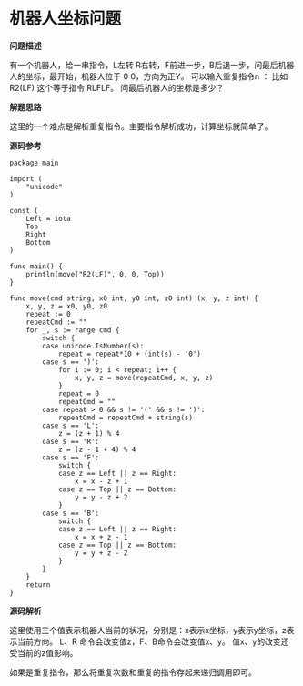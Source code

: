 # 机器人坐标问题

**问题描述**

有一个机器人，给一串指令，L左转 R右转，F前进一步，B后退一步，问最后机器人的坐标，最开始，机器人位于 0 0，方向为正Y。
可以输入重复指令n ： 比如 R2(LF) 这个等于指令 RLFLF。
问最后机器人的坐标是多少？

**解题思路**

这里的一个难点是解析重复指令。主要指令解析成功，计算坐标就简单了。

**源码参考**

```
package main

import (
	"unicode"
)

const (
	Left = iota
	Top
	Right
	Bottom
)

func main() {
	println(move("R2(LF)", 0, 0, Top))
}

func move(cmd string, x0 int, y0 int, z0 int) (x, y, z int) {
	x, y, z = x0, y0, z0
	repeat := 0
	repeatCmd := ""
	for _, s := range cmd {
		switch {
		case unicode.IsNumber(s):
			repeat = repeat*10 + (int(s) - '0')
		case s == ')':
			for i := 0; i < repeat; i++ {
				x, y, z = move(repeatCmd, x, y, z)
			}
			repeat = 0
			repeatCmd = ""
		case repeat > 0 && s != '(' && s != ')':
			repeatCmd = repeatCmd + string(s)
		case s == 'L':
			z = (z + 1) % 4
		case s == 'R':
			z = (z - 1 + 4) % 4
		case s == 'F':
			switch {
			case z == Left || z == Right:
				x = x - z + 1
			case z == Top || z == Bottom:
				y = y - z + 2
			}
		case s == 'B':
			switch {
			case z == Left || z == Right:
				x = x + z - 1
			case z == Top || z == Bottom:
				y = y + z - 2
			}
		}
	}
	return
}

```

**源码解析**

这里使用三个值表示机器人当前的状况，分别是：x表示x坐标，y表示y坐标，z表示当前方向。
L、R 命令会改变值z，F、B命令会改变值x、y。
值x、y的改变还受当前的z值影响。

如果是重复指令，那么将重复次数和重复的指令存起来递归调用即可。
